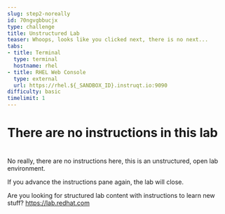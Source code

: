 ```yaml
---
slug: step2-noreally
id: 70ngvgbbucjx
type: challenge
title: Unstructured Lab
teaser: Whoops, looks like you clicked next, there is no next...
tabs:
- title: Terminal
  type: terminal
  hostname: rhel
- title: RHEL Web Console
  type: external
  url: https://rhel.${_SANDBOX_ID}.instruqt.io:9090
difficulty: basic
timelimit: 1
---
```

# There are no instructions in this lab
#
No really, there are no instructions here, this is an unstructured, open lab environment.

If you advance the instructions pane again, the lab will close.

Are you looking for structured lab content with instructions to learn new stuff?
https://lab.redhat.com

